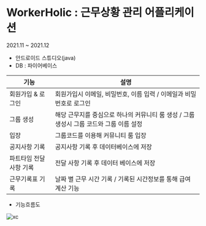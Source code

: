# WorkerHolic : 근무상황 관리 어플리케이션


2021.11 ~ 2021.12
- 안드로이드 스튜디오(java)
- DB : 파이어베이스


기능 | 설명
---| ---
회원가입 & 로그인 | 회원가입시 이메일, 비밀번호, 이름 입력 / 이메일과 비밀번호로 로그인
그룹 생성 | 해당 근무지를 중심으로 하나의 커뮤니티 룸 생성 / 그룹 생성시 그룹 코드와 그룹 이름 설정
입장 | 그룹코드를 이용해 커뮤니티 룸 입장
공지사항 기록 | 공지사항 기록 후 데이터베이스에 저장
파트타임 전달 사항 기록 | 전달 사항 기록 후 데이터 베이스에 저장
근무기록표 기록 | 날짜 별 근무 시간 기록 / 기록된 시간정보를 통해 급여 계산 기능





- 기능흐름도

![xc](https://user-images.githubusercontent.com/76219962/154037060-121ebb18-c43b-427f-82a2-4eb5d83ed47e.png)
